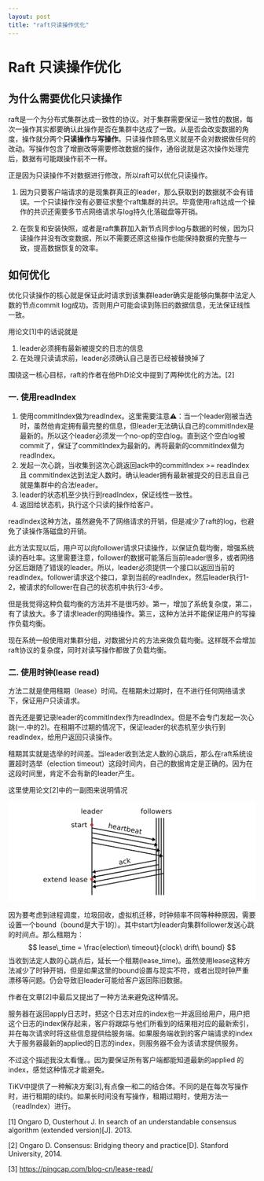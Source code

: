 ```yaml
---
layout: post
title: "raft只读操作优化"
---
```

# Raft 只读操作优化

## 为什么需要优化只读操作

raft是一个为分布式集群达成一致性的协议。对于集群需要保证一致性的数据，每次一操作其实都要确认此操作是否在集群中达成了一致。从是否会改变数据的角度，操作就分两个**只读操作**与**写操作**。只读操作顾名思义就是不会对数据做任何的改动。写操作包含了增删改等需要修改数据的操作，通俗说就是这次操作处理完后，数据有可能跟操作前不一样。

正是因为只读操作不对数据进行修改，所以raft可以优化只读操作。

1. 因为只要客户端请求的是现集群真正的leader，那么获取到的数据就不会有错误。一个只读操作没有必要征求整个raft集群的共识。毕竟使用raft达成一个操作的共识还需要多节点网络请求与log持久化落磁盘等开销。

2. 在恢复和安装快照，或者是raft集群加入新节点同步log与数据的时候，因为只读操作并没有改变数据，所以不需要还原这些操作也能保持数据的完整与一致，提高数据恢复的效率。

## 如何优化

优化只读操作的核心就是保证此时请求到该集群leader确实是能够向集群中法定人数的节点commit log成功。否则用户可能会读到陈旧的数据信息，无法保证线性一致。

用论文[1]中的话说就是

1. leader必须拥有最新被提交的日志的信息
2. 在处理只读请求前，leader必须确认自己是否已经被替换掉了

围绕这一核心目标，raft的作者在他PhD论文中提到了两种优化的方法。[2]

### 一. 使用readIndex

1. 使用commitIndex做为readIndex。这里需要注意⚠️：当一个leader刚被当选时，虽然他肯定拥有最完整的信息，但leader无法确认自己的commitIndex是最新的。所以这个leader必须发一个no-op的空白log。直到这个空白log被commit了，保证了commitIndex为最新的。再将最新的commitIndex做为readIndex。
2. 发起一次心跳，当收集到这次心跳返回ack中的commitIndex >= readIndex 且 commitIndex达到法定人数时。确认leader拥有最新被提交的日志且自己就是集群中的合法leader。
3. leader的状态机至少执行到readIndex，保证线性一致性。
4. 返回给状态机，执行这个只读的操作给客户。

readIndex这种方法，虽然避免不了网络请求的开销，但是减少了raft的log，也避免了读操作落磁盘的开销。

此方法实现以后，用户可以向follower请求只读操作，以保证负载均衡，增强系统读的吞吐率。这里需要注意，follower的数据可能落后当前leader很多，或者网络分区后跟随了错误的leader。所以，leader必须提供一个接口以返回当前的readIndex。follower请求这个接口，拿到当前的readIndex，然后leader执行1-2，被请求的follower在自己的状态机中执行3-4步。

但是我觉得这种负载均衡的方法并不是很巧妙。第一，增加了系统复杂度，第二，有了读放大。多了请求leader的网络操作。第三，这种方法并不能保证用户的写操作负载均衡。

现在系统一般使用对集群分组，对数据分片的方法来做负载均衡。这样既不会增加raft协议的复杂度，同时对读写操作都做了负载均衡。

### 二. 使用时钟(lease read)

方法二就是使用租期（lease）时间。在租期未过期时，在不进行任何网络请求下，保证用户只读请求。

首先还是要记录leader的commitIndex作为readIndex。但是不会专门发起一次心跳(一.中的2)。在租期不过期的情况下，保证leader的状态机至少执行到readIndex，给用户返回只读操作。

租期其实就是选举的时间差。当leader收到法定人数的心跳后，那么在raft系统设置超时选举（election timeout）这段时间内，自己的数据肯定是正确的。因为在这段时间里，肯定不会有新的leader产生。

这里使用论文[2]中的一副图来说明情况

![lease_read](/images/raftblog/lease_time.png)

因为要考虑到进程调度，垃圾回收，虚拟机迁移，时钟频率不同等种种原因，需要设置一个bound（bound是大于1的）。其中start为leader向集群follower发送心跳的时间点。那么租期为：
$$    lease\_time = \frac{election\ timeout}{clock\ drift\ bound} $$
当收到法定人数的心跳点后，延长一个租期(lease_time)。虽然使用lease这种方法减少了时钟开销，但是如果这里的bound设置与现实不符，或者出现时钟严重漂移等问题。仍会导致旧leader可能给客户返回陈旧数据。

作者在文章[2]中最后又提出了一种方法来避免这种情况。

服务器在返回apply日志时，把这个日志对应的index也一并返回给用户，用户把这个日志的index保存起来，客户将跟踪与他们所看到的结果相对应的最新索引，并在每次请求时将这些信息提供给服务端。如果服务端收到的客户端请求的index大于服务器最新的applied的日志的index，则服务器不会为该请求提供服务。

不过这个描述我没太看懂。。因为要保证所有客户端都能知道最新的applied 的index，感觉这种情况才能避免。

TiKV中提供了一种解决方案[3],有点像一和二的结合体。不同的是在每次写操作时，进行租期的续约。如果长时间没有写操作，租期过期时，使用方法一（readIndex）进行。

[1] Ongaro D, Ousterhout J. In search of an understandable consensus algorithm (extended version)[J]. 2013.

[2] Ongaro D. Consensus: Bridging theory and practice[D]. Stanford University, 2014.

[3] https://pingcap.com/blog-cn/lease-read/
